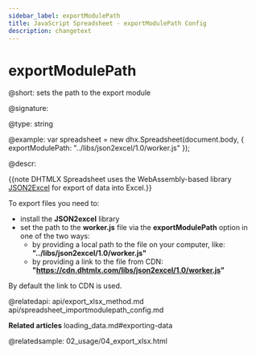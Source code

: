 ```yaml
---
sidebar_label: exportModulePath
title: JavaScript Spreadsheet - exportModulePath Config
description: changetext
---
```


# exportModulePath

@short: sets the path to the export module

@signature:

@type: string

@example:
var spreadsheet = new dhx.Spreadsheet(document.body, {
    exportModulePath: "../libs/json2excel/1.0/worker.js"
});

@descr:

{{note DHTMLX Spreadsheet uses the WebAssembly-based library [JSON2Excel](https://github.com/dhtmlx/json2excel) for export of data into Excel.}}

To export files you need to:

- install the **JSON2excel** library
- set the path to the **worker.js** file via the **exportModulePath** option in one of the two ways:
  - by providing a local path to the file on your computer, like: **"../libs/json2excel/1.0/worker.js"**
  - by providing a link to the file from CDN: **"https://cdn.dhtmlx.com/libs/json2excel/1.0/worker.js"**

By default the link to CDN is used.

@relatedapi:
api/export_xlsx_method.md
api/spreadsheet_importmodulepath_config.md

**Related articles**
loading_data.md#exporting-data

@relatedsample:
02_usage/04_export_xlsx.html
